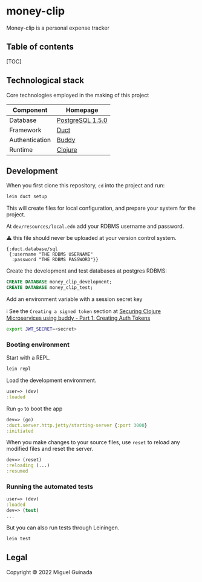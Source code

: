 # money-clip

Money-clip is a personal expense tracker

## Table of contents

[TOC]

## Technological stack

Core technologies employed in the making of this project

| Component | Homepage |
| --------- | ---- |
| Database     | [PostgreSQL 1.5.0](https://www.postgresql.org/)   |
| Framework    | [Duct](https://github.com/duct-framework/duct) |
| Authentication | [Buddy](https://github.com/funcool/buddy-core) |
| Runtime | [Clojure](https://clojure.org/) |



## Development

When you first clone this repository, `cd` into the project and run:

```sh
lein duct setup
```

This will create files for local configuration, and prepare your system for the project.

At `dev/resources/local.edn` add your RDBMS username and password.

:warning: this file should never be uploaded at your version control system.

```edn
{:duct.database/sql
 {:username "THE RDBMS USERNAME"
  :password "THE RDBMS PASSWORD"}}
```

Create the development and test databases at postgres RDBMS:

```sql
CREATE DATABASE money_clip_development;
CREATE DATABASE money_clip_test;
```

Add an environment variable with a session secret key

:information_source: See the `Creating a signed token` section at [Securing Clojure Microservices using buddy - Part 1: Creating Auth Tokens](https://rundis.github.io/blog/2015/buddy_auth_part1.html)

```bash
export JWT_SECRET=<secret>
```

### Booting environment

Start with a REPL.

```sh
lein repl
```

Load the development environment.

```clojure
user=> (dev)
:loaded
```

Run `go` to boot the app

```clojure
dev=> (go)
:duct.server.http.jetty/starting-server {:port 3000}
:initiated
```

When you make changes to your source files, use `reset` to reload any
modified files and reset the server.

```clojure
dev=> (reset)
:reloading (...)
:resumed
```

### Running the automated tests

```clojure
user=> (dev)
:loaded
dev=> (test)
...
```

But you can also run tests through Leiningen.

```sh
lein test
```

## Legal

Copyright © 2022 Miguel Guinada
